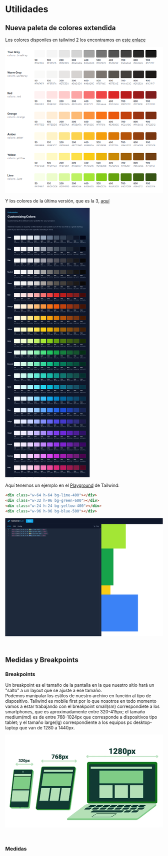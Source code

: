 # Utilidades

## Nueva paleta de colores extendida
Los colores disponiles en tailwind 2 los encontramos en [este enlace](https://v2.tailwindcss.com/docs/customizing-colors)

![palette](./assets/colors-palette.png)

Y los colores de la última versión, que es la 3, [aquí](https://tailwindcss.com/docs/customizing-colors)

![colors-3](./assets/colors-3.png)

Aquí tenemos un ejemplo en el [Playground](https://play.tailwindcss.com/) de Tailwind:
```html
<div class="w-64 h-64 bg-lime-400"></div>
<div class="w-32 h-96 bg-green-600"></div>
<div class="w-24 h-24 bg-yellow-400"></div>
<div class="w-96 h-96 bg-blue-500"></div>
```

![playground](./assets/playground.png)

<br>

## Medidas y Breakpoints

### Breakpoints
Un breakpoint es el tamaño de la pantalla en la que nuestro sitio hará un "salto" a un layout que se ajuste a ese tamaño.  
Podemos manipular los estilos de nuestro archivo en función al tipo de dispositivo. Tailwind es mobile first por lo que nosotros en todo momento vamos a estar trabajando con el breakpoint small(sm) correspondiete a los smartphones, que es aproximadamente entre 320-415px; el tamaño medium(md) es de entre 768-1024px que corresponde a dispositivos tipo tablet; y el tamaño large(lg) correspondiente a los equipos pc desktop-laptop que van de 1280 a 1440px.

![breakpoints](./assets/breakpoints.png)

<br>

### Medidas

